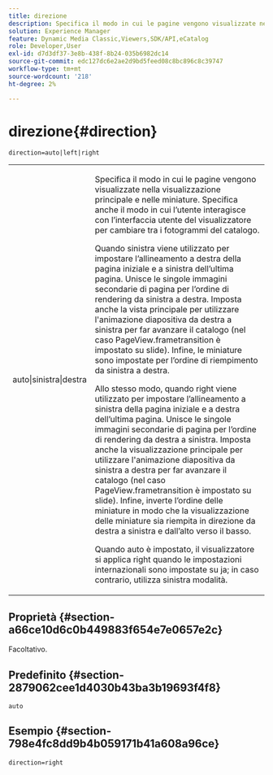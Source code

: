 ```yaml
---
title: direzione
description: Specifica il modo in cui le pagine vengono visualizzate nella visualizzazione principale e nelle miniature. Specifica anche il modo in cui l’utente interagisce con l’interfaccia utente del visualizzatore per cambiare tra i fotogrammi del catalogo.
solution: Experience Manager
feature: Dynamic Media Classic,Viewers,SDK/API,eCatalog
role: Developer,User
exl-id: d7d3df37-3e8b-438f-8b24-035b6982dc14
source-git-commit: edc127dc6e2ae2d9bd5feed08c8bc896c8c39747
workflow-type: tm+mt
source-wordcount: '218'
ht-degree: 2%

---
```


# direzione{#direction}

`direction=auto|left|right`

<table id="table_1D425B7685D448459CD3FE8D683C813C"> 
 <tbody> 
  <tr> 
   <td colname="col1"> <p> <span class="codeph"> auto|sinistra|destra </span> </p> </td> 
   <td colname="col2"> <p>Specifica il modo in cui le pagine vengono visualizzate nella visualizzazione principale e nelle miniature. Specifica anche il modo in cui l’utente interagisce con l’interfaccia utente del visualizzatore per cambiare tra i fotogrammi del catalogo. </p> <p>Quando <span class="codeph"> sinistra </span> viene utilizzato per impostare l’allineamento a destra della pagina iniziale e a sinistra dell’ultima pagina. Unisce le singole immagini secondarie di pagina per l’ordine di rendering da sinistra a destra. Imposta anche la vista principale per utilizzare l'animazione diapositiva da destra a sinistra per far avanzare il catalogo (nel caso <span class="codeph"> PageView.frametransition </span> è impostato su slide). Infine, le miniature sono impostate per l’ordine di riempimento da sinistra a destra. </p> <p>Allo stesso modo, quando <span class="codeph"> right </span> viene utilizzato per impostare l’allineamento a sinistra della pagina iniziale e a destra dell’ultima pagina. Unisce le singole immagini secondarie di pagina per l’ordine di rendering da destra a sinistra. Imposta anche la visualizzazione principale per utilizzare l'animazione diapositiva da sinistra a destra per far avanzare il catalogo (nel caso <span class="codeph"> PageView.frametransition </span> è impostato su slide). Infine, inverte l’ordine delle miniature in modo che la visualizzazione delle miniature sia riempita in direzione da destra a sinistra e dall’alto verso il basso. </p> <p>Quando <span class="codeph"> auto </span> è impostato, il visualizzatore si applica <span class="codeph"> right </span> quando le impostazioni internazionali sono impostate su <span class="codeph"> ja; </span>in caso contrario, utilizza <span class="codeph"> sinistra </span> modalità. </p> </td> 
  </tr> 
 </tbody> 
</table>

## Proprietà {#section-a66ce10d6c0b449883f654e7e0657e2c}

Facoltativo.

## Predefinito {#section-2879062cee1d4030b43ba3b19693f4f8}

`auto`

## Esempio {#section-798e4fc8dd9b4b059171b41a608a96ce}

`direction=right`
